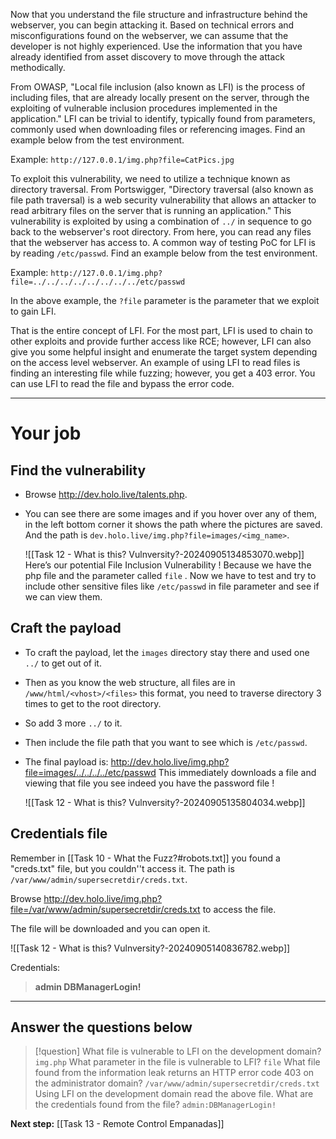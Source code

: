 Now that you understand the file structure and infrastructure behind the webserver, you can begin attacking it. Based on technical errors and misconfigurations found on the webserver, we can assume that the developer is not highly experienced. Use the information that you have already identified from asset discovery to move through the attack methodically.  

From OWASP, "Local file inclusion (also known as LFI) is the process of including files, that are already locally present on the server, through the exploiting of vulnerable inclusion procedures implemented in the application." LFI can be trivial to identify, typically found from parameters, commonly used when downloading files or referencing images. Find an example below from the test environment.

Example: `http://127.0.0.1/img.php?file=CatPics.jpg`

To exploit this vulnerability, we need to utilize a technique known as directory traversal. From Portswigger, "Directory traversal (also known as file path traversal) is a web security vulnerability that allows an attacker to read arbitrary files on the server that is running an application." This vulnerability is exploited by using a combination of `../` in sequence to go back to the webserver's root directory. From here, you can read any files that the webserver has access to. A common way of testing PoC for LFI is by reading `/etc/passwd`. Find an example below from the test environment.

Example: `http://127.0.0.1/img.php?file=../../../../../../../../etc/passwd`

In the above example, the `?file` parameter is the parameter that we exploit to gain LFI.

That is the entire concept of LFI. For the most part, LFI is used to chain to other exploits and provide further access like RCE; however, LFI can also give you some helpful insight and enumerate the target system depending on the access level webserver. An example of using LFI to read files is finding an interesting file while fuzzing; however, you get a 403 error. You can use LFI to read the file and bypass the error code.



---

# Your job

## Find the vulnerability

- Browse  http://dev.holo.live/talents.php.
- You can see there are some images and if you hover over any of them, in the left bottom corner it shows the path where the pictures are saved. And the path is `dev.holo.live/img.php?file=images/<img_name>`.

	![[Task 12 -  What is this? Vulnversity?-20240905134853070.webp]]
	Here’s our potential File Inclusion Vulnerability ! Because we have the php file and the parameter called `file` . Now we have to test and try to include other sensitive files like `/etc/passwd` in file parameter and see if we can view them.

## Craft the payload

- To craft the payload, let the `images` directory stay there and used one `../` to get out of it. 
- Then as you know the web structure, all files are in `/www/html/<vhost>/<files>` this format, you need to traverse directory 3 times to get to the root directory. 
- So add 3 more `../` to it. 
- Then  include the file path that you want to see which is `/etc/passwd`.
- The final payload is:
	http://dev.holo.live/img.php?file=images/../../../../etc/passwd
	This immediately downloads a file and viewing that file you see indeed you have the password file !
	
	![[Task 12 -  What is this? Vulnversity?-20240905135804034.webp]]

## Credentials file

Remember in [[Task 10 - What the Fuzz?#robots.txt]] you found a "creds.txt" file, but you couldn''t access it. The path is `/var/www/admin/supersecretdir/creds.txt`.

Browse  http://dev.holo.live/img.php?file=/var/www/admin/supersecretdir/creds.txt to access the file.

The file will be downloaded and you can open it.

![[Task 12 -  What is this? Vulnversity?-20240905140836782.webp]]

Credentials:

> **admin
> DBManagerLogin!**


---

## Answer the questions below

> [!question]
> What file is vulnerable to LFI on the development domain?
> `img.php`
> What parameter in the file is vulnerable to LFI?
> `file`
> What file found from the information leak returns an HTTP error code 403 on the administrator domain?
> `/var/www/admin/supersecretdir/creds.txt`
> Using LFI on the development domain read the above file. What are the credentials found from the file?
> `admin:DBManagerLogin!`

**Next step:** [[Task 13 - Remote Control Empanadas]]

